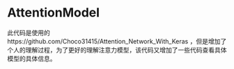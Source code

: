 # AttentionModel
此代码是使用的https://github.com/Choco31415/Attention_Network_With_Keras  ，但是增加了个人的理解过程，为了更好的理解注意力模型，该代码又增加了一些代码查看具体模型的具体信息。

